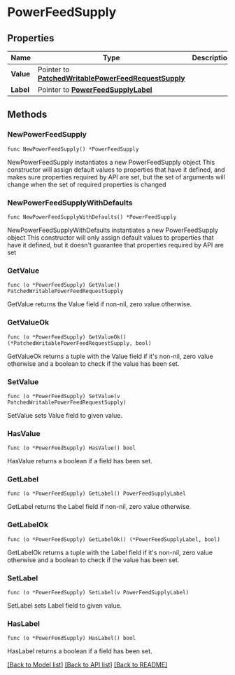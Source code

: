 # PowerFeedSupply

## Properties

Name | Type | Description | Notes
------------ | ------------- | ------------- | -------------
**Value** | Pointer to [**PatchedWritablePowerFeedRequestSupply**](PatchedWritablePowerFeedRequestSupply.md) |  | [optional] 
**Label** | Pointer to [**PowerFeedSupplyLabel**](PowerFeedSupplyLabel.md) |  | [optional] 

## Methods

### NewPowerFeedSupply

`func NewPowerFeedSupply() *PowerFeedSupply`

NewPowerFeedSupply instantiates a new PowerFeedSupply object
This constructor will assign default values to properties that have it defined,
and makes sure properties required by API are set, but the set of arguments
will change when the set of required properties is changed

### NewPowerFeedSupplyWithDefaults

`func NewPowerFeedSupplyWithDefaults() *PowerFeedSupply`

NewPowerFeedSupplyWithDefaults instantiates a new PowerFeedSupply object
This constructor will only assign default values to properties that have it defined,
but it doesn't guarantee that properties required by API are set

### GetValue

`func (o *PowerFeedSupply) GetValue() PatchedWritablePowerFeedRequestSupply`

GetValue returns the Value field if non-nil, zero value otherwise.

### GetValueOk

`func (o *PowerFeedSupply) GetValueOk() (*PatchedWritablePowerFeedRequestSupply, bool)`

GetValueOk returns a tuple with the Value field if it's non-nil, zero value otherwise
and a boolean to check if the value has been set.

### SetValue

`func (o *PowerFeedSupply) SetValue(v PatchedWritablePowerFeedRequestSupply)`

SetValue sets Value field to given value.

### HasValue

`func (o *PowerFeedSupply) HasValue() bool`

HasValue returns a boolean if a field has been set.

### GetLabel

`func (o *PowerFeedSupply) GetLabel() PowerFeedSupplyLabel`

GetLabel returns the Label field if non-nil, zero value otherwise.

### GetLabelOk

`func (o *PowerFeedSupply) GetLabelOk() (*PowerFeedSupplyLabel, bool)`

GetLabelOk returns a tuple with the Label field if it's non-nil, zero value otherwise
and a boolean to check if the value has been set.

### SetLabel

`func (o *PowerFeedSupply) SetLabel(v PowerFeedSupplyLabel)`

SetLabel sets Label field to given value.

### HasLabel

`func (o *PowerFeedSupply) HasLabel() bool`

HasLabel returns a boolean if a field has been set.


[[Back to Model list]](../README.md#documentation-for-models) [[Back to API list]](../README.md#documentation-for-api-endpoints) [[Back to README]](../README.md)


